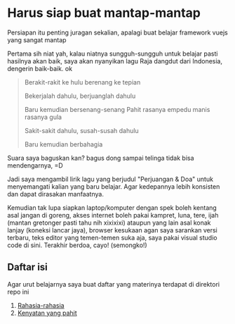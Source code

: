 # Harus siap buat mantap-mantap

Persiapan itu penting juragan sekalian, apalagi buat belajar framework vuejs yang sangat mantap

Pertama sih niat yah, kalau niatnya sungguh-sungguh untuk belajar pasti hasilnya akan baik, saya akan nyanyikan lagu Raja dangdut dari Indonesia, dengerin baik-baik. ok

> Berakit-rakit ke hulu berenang ke tepian
>
> Bekerjalah dahulu, berjuanglah dahulu
>
> Baru kemudian bersenang-senang
> Pahit rasanya empedu manis rasanya gula
>
> Sakit-sakit dahulu, susah-susah dahulu
>
> Baru kemudian berbahagia

Suara saya baguskan kan? bagus dong sampai telinga tidak bisa mendengarnya, =D

Jadi saya mengambil lirik lagu yang berjudul "Perjuangan & Doa" untuk menyemangati kalian yang baru belajar. Agar kedepannya lebih konsisten dan dapat dirasakan manfaatnya.

Kemudian tak lupa siapkan laptop/komputer dengan spek boleh kentang asal jangan di goreng, akses internet boleh pakai kampret, luna, tere, ijah (mantan gretonger pasti tahu nih xixixixi) ataupun yang lain asal konak lanjay (koneksi lancar jaya), browser kesukaan agan saya sarankan versi terbaru,  teks editor yang temen-temen suka aja, saya pakai visual studio code di sini. Terakhir berdoa,  cayo! (semongko!)

## Daftar isi

Agar urut belajarnya saya buat daftar yang materinya terdapat di direktori repo ini

1. [Rahasia-rahasia](https://github.com/hdinjos/sinau-vuejs/tree/master/01-Rahasia-rahasia)
2. [Kenyatan yang pahit](https://github.com/hdinjos/sinau-vuejs/tree/master/02-Kenyataan-yang-pahit)